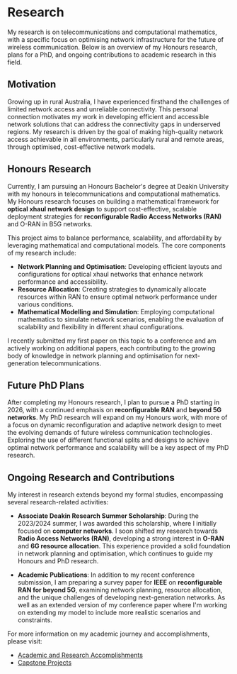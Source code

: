 # Research

My research is on telecommunications and computational mathematics, with a specific focus on optimising network infrastructure for the future of wireless communication. Below is an overview of my Honours research, plans for a PhD, and ongoing contributions to academic research in this field.

## Motivation

Growing up in rural Australia, I have experienced firsthand the challenges of limited network access and unreliable connectivity. This personal connection motivates my work in developing efficient and accessible network solutions that can address the connectivity gaps in underserved regions. My research is driven by the goal of making high-quality network access achievable in all environments, particularly rural and remote areas, through optimised, cost-effective network models.

## Honours Research

Currently, I am pursuing an Honours Bachelor's degree at Deakin University with my honours in telecommunications and computational mathematics. My Honours research focuses on building a mathematical framework for **optical xhaul network design** to support cost-effective, scalable deployment strategies for **reconfigurable Radio Access Networks (RAN)** and O-RAN in B5G networks.

This project aims to balance performance, scalability, and affordability by leveraging mathematical and computational models. The core components of my research include:

- **Network Planning and Optimisation**: Developing efficient layouts and configurations for optical xhaul networks that enhance network performance and accessibility.
- **Resource Allocation**: Creating strategies to dynamically allocate resources within RAN to ensure optimal network performance under various conditions.
- **Mathematical Modelling and Simulation**: Employing computational mathematics to simulate network scenarios, enabling the evaluation of scalability and flexibility in different xhaul configurations.

I recently submitted my first paper on this topic to a conference and am actively working on additional papers, each contributing to the growing body of knowledge in network planning and optimisation for next-generation telecommunications.

## Future PhD Plans

After completing my Honours research, I plan to pursue a PhD starting in 2026, with a continued emphasis on **reconfigurable RAN** and **beyond 5G networks**. My PhD research will expand on my Honours work, with more of a focus on dynamic reconfiguration and adaptive network design to meet the evolving demands of future wireless communication technologies. Exploring the use of different functional splits and designs to achieve optimal network performance and scalability will be a key aspect of my PhD research.

## Ongoing Research and Contributions

My interest in research extends beyond my formal studies, encompassing several research-related activities:

- **Associate Deakin Research Summer Scholarship**: During the 2023/2024 summer, I was awarded this scholarship, where I initially focused on **computer networks**. I soon shifted my research towards **Radio Access Networks (RAN)**, developing a strong interest in **O-RAN** and **6G resource allocation**. This experience provided a solid foundation in network planning and optimisation, which continues to guide my Honours and PhD research.

- **Academic Publications**: In addition to my recent conference submission, I am preparing a survey paper for **IEEE** on **reconfigurable RAN for beyond 5G**, examining network planning, resource allocation, and the unique challenges of developing next-generation networks. As well as an extended version of my conference paper where I'm working on extending my model to include more realistic scenarios and constraints.

For more information on my academic journey and accomplishments, please visit:

- [Academic and Research Accomplishments](content/accomplishments.md)
- [Capstone Projects](content/capstone.md)
